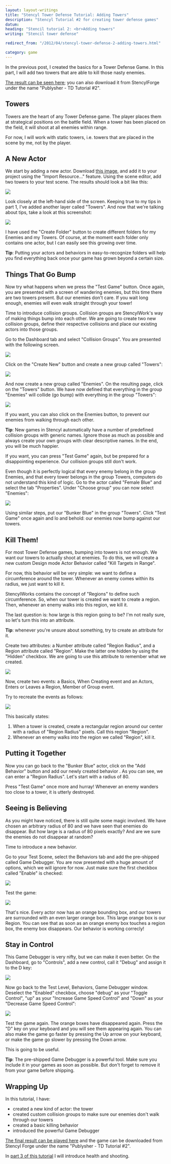 ```yaml
---
layout: layout-writings
title: "Stencyl Tower Defense Tutorial: Adding Towers"
description: "Stencyl Tutorial #2 for creating tower defense games"
datum: 
heading: "Stencil tutorial 2: <br>Adding towers"
writing: "Stencil tower defense"

redirect_from: "/2012/04/stencyl-tower-defense-2-adding-towers.html"

category: game
---
```


In the previous post, I created the basics for a Tower Defense Game. In this part,
I will add two towers that are able to kill those nasty enemies.

[The result can be seen here](http://www.stencyl.com/game/play/12366); you can also download it from StencylForge
under the name "Publysher - TD Tutorial #2".

Towers
------

Towers are the heart of any Tower Defense game. The player places them at strategical positions on the battle field.
When a tower has been placed on the field, it will shoot at all enemies within range.

For now, I will work with static towers, i.e. towers that are placed in the scene by me, not by the player.

A New Actor
------------

We start by adding a new actor. Download
[this image](http://yduppen.home.xs4all.nl/blogsupport/blog.publysher.nl/Bunker%20Blue.png),
and add it to your project using the "Import Resource..." feature. Using the scene editor,
add two towers to your test scene. The results should look a bit like this:

![](/images/stencyl/step2-1.png)

Look closely at the left-hand side of the screen. Keeping true to my tips in part 1,
I've added another layer called "Towers". And now that we're talking about tips, take a look at this screenshot:

![](/images/stencyl/step2-2.png)

I have used the "Create Folder" button to create different folders for my Enemies and my Towers. Of course,
at the moment each folder only contains one actor, but I can easily see this growing over time.

**Tip**: Putting your actors and behaviors in easy-to-recognize folders will help you find everything back once your
game has grown beyond a certain size.

Things That Go Bump
-------------------

Now try what happens when we press the "Test Game" button. Once again, you are presented with a screen of wandering
enemies, but this time there are two towers present. But our enemies don't care. If you wait long enough,
enemies will even walk straight through your tower!

Time to introduce collision groups. Collision groups are StencylWork's way of making things bump into each other. We
are going to create two new collision groups, define their respective collisions and place our existing actors into
those groups.

Go to the Dashboard tab and select "Collision Groups". You are presented with the following screen.

![](/images/stencyl/step2-3.png)

Click on the "Create New" button and create a new group called "Towers":

![](/images/stencyl/step2-4.png)

And now create a new group called "Enemies". On the resulting page, click on the "Towers" button. We have now defined
 that everything in the group "Enemies" will collide (go bump) with everything in the group "Towers":

![](/images/stencyl/step2-5.png)

If you want, you can also click on the Enemies button, to prevent our enemies from walking through each other.

**Tip**: New games in Stencyl automatically have a number of predefined collision groups with generic names. Ignore
those as much as possible and always create your own groups with clear descriptive names. In the end,
you will be much happier.

If you want, you can press "Test Game" again, but be prepared for a disappointing experience. Our collision groups
still don't work.

Even though it is perfectly logical that every enemy belong in the group Enemies, and that every tower belongs in the
 group Towers, computers do not understand this kind of logic. Go to the actor called "Female Blue" and select the
 tab "Properties". Under "Choose group" you can now select "Enemies":

![](/images/stencyl/step2-6.png)

Using similar steps, put our "Bunker Blue" in the group "Towers". Click "Test Game" once again and lo and behold: our
 enemies now bump against our towers.

Kill Them!
----------

For most Tower Defense games, bumping into towers is not enough. We want our towers to actually shoot at enemies. To
do this, we will create a new custom Design mode Actor Behavior called "Kill Targets in Range".

For now, this behavior will be very simple: we want to define a circumference around the tower. Whenever an enemy
comes within its radius, we just want to kill it.

StencylWorks contains the concept of "Regions" to define such circumference. So, when our tower is created we want to
 create a region. Then, whenever an enemy walks into this region, we kill it.

The last question is: how large is this region going to be? I'm not really sure, so let's turn this into an attribute.

**Tip**: whenever you're unsure about something, try to create an attribute for it.

Create two attributes: a Number attribute called "Region Radius", and a Region attribute called "Region".  Make the
latter one hidden by using the "Hidden" checkbox. We are going to use this attribute to remember what we created.

![](/images/stencyl/step2-7.png)

Now, create two events: a Basics, When Creating event and an Actors, Enters or Leaves a Region, Member of Group event.

Try to recreate the events as follows:

![](/images/stencyl/step2-KillTargetsInRange.png)

This basically states:

1. When a tower is created, create a rectangular region around our center with a radius of "Region Radius" pixels. Call
   this region "Region".
2. Whenever an enemy walks into the region we called "Region", kill it.

Putting it Together
-------------------

Now you can go back to the "Bunker Blue" actor, click on the "Add Behavior" button and add our newly created behavior
. As you can see, we can enter a "Region Radius". Let's start with a radius of 80.

Press "Test Game" once more and hurray! Whenever an enemy wanders too close to a tower, it is utterly destroyed.

Seeing is Believing
-------------------

As you might have noticed, there is still quite some magic involved. We have chosen an arbitrary radius of 80 and we
have seen that enemies do disappear. But how large is a radius of 80 pixels exactly? And are we sure the enemies do
not disappear at random?

Time to introduce a new behavior.

Go to your Test Scene, select the Behaviors tab and add the pre-shipped called Game Debugger. You are now presented
with a huge amount of options, which we will ignore for now. Just make sure the first checkbox called "Enable" is
checked:

![](/images/stencyl/step2-9.png)

Test the game:

![](/images/stencyl/step2-x.png)


That's nice. Every actor now has an orange bounding box, and our towers are surrounded with an even larger orange box.
This large orange box is our Region. You can see that as soon as an orange enemy box touches a region box,
the enemy box disappears. Our behavior is working correcly!

Stay in Control
---------------

This Game Debugger is very nifty, but we can make it even better. On the Dashboard, go to "Controls",
add a new control, call it "Debug" and assign it to the D key:

![](/images/stencyl/step2-10.png)

Now go back to the Test Level, Behaviors, Game Debugger window. Deselect the "Enabled" checkbox,
choose "debug" as your "Toggle Control", "up" as your "Increase Game Speed Control" and "Down" as your "Decrease Game
 Speed Control":

![](/images/stencyl/step2-9_1.png)

Test the game again. The orange boxes have disappeared again. Press the "D" key on your keyboard and you will see
them appearing again. You can also make the game go faster by pressing the Up arrow on your keyboard,
or make the game go slower by pressing the Down arrow.

This is going to be useful.

**Tip**: The pre-shipped Game Debugger is a powerful tool. Make sure you include it in your games as soon as possible.
But don't forget to remove it from your game before shipping.

Wrapping Up
-----------

In this tutorial, I have:

- created a new kind of actor: the tower
- created custom collision groups to make sure our enemies don't walk through our towers
- created a basic killing behavior
- introduced the powerful Game Debugger

[The final result can be played here](http://www.stencyl.com/game/play/12366) and the game can be downloaded from
Stencyl Forge under the name "Publysher - TD Tutorial #2".

In [part 3 of this tutorial](/game/2012/04/25/stencyl-tower-defense-3-getting-healthy.html) I will introduce health and shooting.
